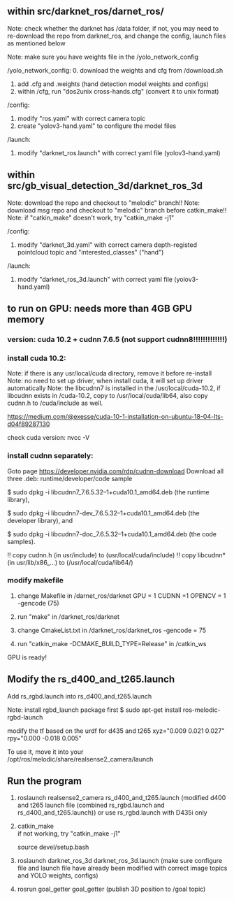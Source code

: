 ## within src/darknet_ros/darnet_ros/

Note: check whether the darknet has /data folder, if not, you may need to re-download the repo from darknet_ros, and change the config, launch files as mentioned below

Note: make sure you have weights file in the /yolo_network_config

/yolo_network_config:
0. download the weights and cfg from /download.sh
1. add .cfg and .weights (hand detection model weights and configs)
2. within /cfg, run "dos2unix cross-hands.cfg" (convert it to unix format)

/config:
1. modify "ros.yaml" with correct camera topic
2. create "yolov3-hand.yaml" to configure the model files

/launch:
1. modify "darknet_ros.launch" with correct yaml file (yolov3-hand.yaml)



## within src/gb_visual_detection_3d/darknet_ros_3d

Note: download the repo and checkout to "melodic" branch!!
Note: download msg repo and checkout to "melodic" branch before catkin_make!!
Note: if "catkin_make" doesn't work, try "catkin_make -j1"

/config:
1. modify "darknet_3d.yaml" with correct camera depth-registed pointcloud topic and "interested_classes" ("hand")

/launch:
1. modify "darknet_ros_3d.launch" with correct yaml file (yolov3-hand.yaml)



## to run on GPU: needs more than 4GB GPU memory

### version: cuda 10.2 + cudnn 7.6.5 (not support cudnn8!!!!!!!!!!!!!)

### install cuda 10.2:
Note: if there is any usr/local/cuda directory, remove it before re-install
Note: no need to set up driver, when install cuda, it will set up driver automatically
Note: the libcudnn7 is installed in the /usr/local/cuda-10.2, if libcudnn exists in /cuda-10.2, copy to /usr/local/cuda/lib64, also copy cudnn.h to /cuda/include as well.

https://medium.com/@exesse/cuda-10-1-installation-on-ubuntu-18-04-lts-d04f89287130

check cuda version:
nvcc -V


### install cudnn separately:
Goto page https://developer.nvidia.com/rdp/cudnn-download
Download all three .deb: runtime/developer/code sample

$ sudo dpkg -i libcudnn7_7.6.5.32–1+cuda10.1_amd64.deb (the runtime library),

$ sudo dpkg -i libcudnn7-dev_7.6.5.32–1+cuda10.1_amd64.deb (the developer library), and

$ sudo dpkg -i libcudnn7-doc_7.6.5.32–1+cuda10.1_amd64.deb (the code samples).

!! copy cudnn.h (in usr/include) to (usr/local/cuda/include)
!! copy libcudnn* (in usr/lib/x86_...) to (/usr/local/cuda/lib64/)

### modify makefile 
1. change Makefile in /darnet_ros/darknet
   GPU = 1
   CUDNN =1
   OPENCV = 1
   -gencode (75)

2. run "make" in /darknet_ros/darknet

3. change CmakeList.txt in /darknet_ros/darknet_ros
   -gencode = 75

4. run "catkin_make -DCMAKE_BUILD_TYPE=Release" in /catkin_ws

GPU is ready!

## Modify the rs_d400_and_t265.launch
Add rs_rgbd.launch into rs_d400_and_t265.launch

Note: install rgbd_launch package first
$ sudo apt-get install ros-melodic-rgbd-launch

modify the tf based on the urdf for d435 and t265
xyz="0.009 0.021 0.027" rpy="0.000 -0.018 0.005"

To use it, move it into your /opt/ros/melodic/share/realsense2_camera/launch

## Run the program

1. roslaunch realsense2_camera rs_d400_and_t265.launch 
   (modified d400 and t265 launch file (combined rs_rgbd.launch and rs_d400_and_t265.launch)) or use rs_rgbd.launch with D435i only

2. catkin_make   
   if not working, try "catkin_make -j1"

   source devel/setup.bash

3. roslaunch darknet_ros_3d darknet_ros_3d.launch
   (make sure configure file and launch file have already been modified with correct image topics and YOLO weights, configs)

4. rosrun goal_getter goal_getter
   (publish 3D position to /goal topic)
